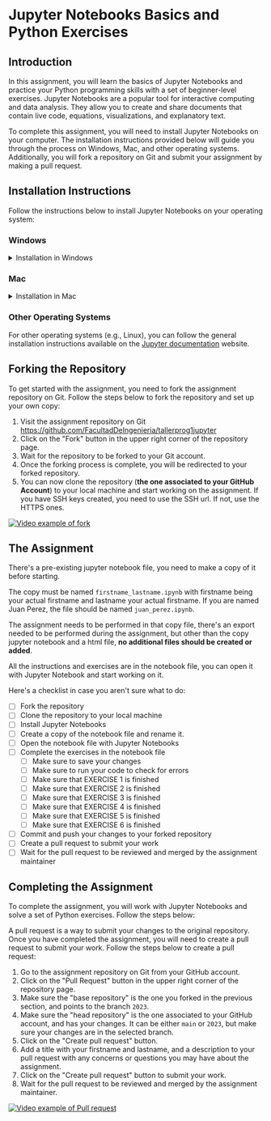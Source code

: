 # Jupyter Notebooks Basics and Python Exercises

## Introduction
In this assignment, you will learn the basics of Jupyter Notebooks and practice your Python programming skills with a set of beginner-level exercises. Jupyter Notebooks are a popular tool for interactive computing and data analysis. They allow you to create and share documents that contain live code, equations, visualizations, and explanatory text.

To complete this assignment, you will need to install Jupyter Notebooks on your computer. The installation instructions provided below will guide you through the process on Windows, Mac, and other operating systems. Additionally, you will fork a repository on Git and submit your assignment by making a pull request.

## Installation Instructions
Follow the instructions below to install Jupyter Notebooks on your operating system:

### Windows
<details>
  <summary>Installation in Windows</summary>
1. Install pip by downloading the [get-pip.py](https://bootstrap.pypa.io/get-pip.py) file and running it with Python.
2. Follow the instructions in the Jupyter notebook site, and install Jupyter using pip:
``` 
pip install notebook
```
3. Run the following command in the command prompt to start a new Jupyter session:
```
jupyter notebook
```

**Make sure not to install JupyterLab**, what you need is Jupyter Notebook. If you have installed JupyterLab, you can uninstall it by running the following command:
```
# Uninstall jupyterlab in case you downloaded it
pip uninstall jupyterlab
```

</details>

### Mac
<details>
    <summary>Installation in Mac</summary>

#### Through pip

1. Install pip by downloading the [get-pip.py](https://bootstrap.pypa.io/get-pip.py) file and running it with Python.
2. Follow the instructions in the Jupyter notebook site, and install Jupyter using pip:
```
pip install notebook
```
3. Run the following command in the command prompt to start a new Jupyter session:
```
jupyter notebook
```
**Make sure not to install JupyterLab**, what you need is Jupyter Notebook. If you have installed JupyterLab, you can uninstall it by running the following command:
```
# Uninstall jupyterlab in case you downloaded it
pip uninstall jupyterlab
```

#### Through Brew

1. Install [Homebrew](https://brew.sh/) by following directions in the brew website.
2. Install Jupyter Notebook using the following command:
```
brew install jupyter
```
3. Run the following command in the command prompt to start a new Jupyter session:
```
jupyter notebook
```
</details>

### Other Operating Systems
For other operating systems (e.g., Linux), you can follow the general installation instructions available on the [Jupyter documentation](https://jupyter.org/install) website.

## Forking the Repository
To get started with the assignment, you need to fork the assignment repository on Git. Follow the steps below to fork the repository and set up your own copy:

1. Visit the assignment repository on Git https://github.com/FacultadDeIngenieria/tallerprog1jupyter
2. Click on the "Fork" button in the upper right corner of the repository page.
3. Wait for the repository to be forked to your Git account.
4. Once the forking process is complete, you will be redirected to your forked repository.
5. You can now clone the repository (**the one associated to your GitHub Account**) to your local machine and start working on the assignment. If you have SSH keys created, you need to use the SSH url. If not, use the HTTPS ones.

[![Video example of fork](http://img.youtube.com/vi/Cv10iflbR7w/0.jpg)](http://www.youtube.com/watch?v=Cv10iflbR7w "Video example of fork")

## The Assignment

There's a pre-existing jupyter notebook file, you need to make a copy of it before starting.

The copy must be named `firstname_lastname.ipynb` with firstname being your actual firstname and lastname your actual firstname. If you are named Juan Perez, the file should be named `juan_perez.ipynb`.

The assignment needs to be performed in that copy file, there's an export needed to be performed during the assignment, but other than the copy jupyter notebook and a html file, **no additional files should be created or added**.

All the instructions and exercises are in the notebook file, you can open it with Jupyter Notebook and start working on it.

Here's a checklist in case you aren't sure what to do:

- [ ] Fork the repository
- [ ] Clone the repository to your local machine
- [ ] Install Jupyter Notebooks
- [ ] Create a copy of the notebook file and rename it.
- [ ] Open the notebook file with Jupyter Notebooks
- [ ] Complete the exercises in the notebook file
  - [ ] Make sure to save your changes
  - [ ] Make sure to run your code to check for errors
  - [ ] Make sure that EXERCISE 1 is finished
  - [ ] Make sure that EXERCISE 2 is finished
  - [ ] Make sure that EXERCISE 3 is finished
  - [ ] Make sure that EXERCISE 4 is finished
  - [ ] Make sure that EXERCISE 5 is finished
  - [ ] Make sure that EXERCISE 6 is finished
- [ ] Commit and push your changes to your forked repository
- [ ] Create a pull request to submit your work
- [ ] Wait for the pull request to be reviewed and merged by the assignment maintainer

## Completing the Assignment
To complete the assignment, you will work with Jupyter Notebooks and solve a set of Python exercises. Follow the steps below:

A pull request is a way to submit your changes to the original repository. Once you have completed the assignment, you will need to create a pull request to submit your work. Follow the steps below to create a pull request:

1. Go to the assignment repository on Git from your GitHub account.
2. Click on the "Pull Request" button in the upper right corner of the repository page.
3. Make sure the "base repository" is the one you forked in the previous section, and points to the branch `2023`.
4. Make sure the "head repository" is the one associated to your GitHub account, and has your changes. It can be either `main` or `2023`, but make sure your changes are in the selected branch. 
5. Click on the "Create pull request" button.
6. Add a title with your firstname and lastname, and a description to your pull request with any concerns or questions you may have about the assignment.
7. Click on the "Create pull request" button to submit your work.
8. Wait for the pull request to be reviewed and merged by the assignment maintainer.

[![Video example of Pull request](http://img.youtube.com/vi/HElz29gLeFs/0.jpg)](http://www.youtube.com/watch?v=HElz29gLeFs "Video example of Pull request")

